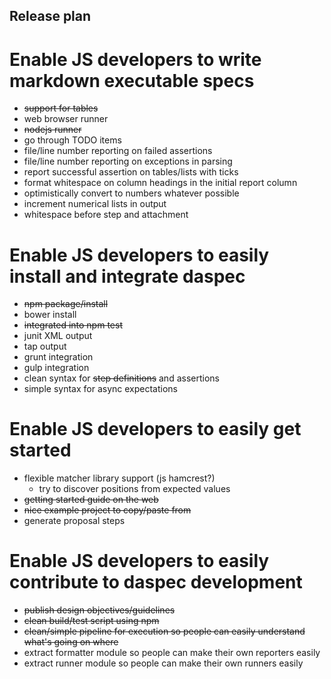 Release plan
------------

# Enable JS developers to write markdown executable specs

* ~~support for tables~~
* web browser runner
* ~~nodejs runner~~
* go through TODO items
* file/line number reporting on failed assertions
* file/line number reporting on exceptions in parsing
* report successful assertion on tables/lists with ticks
* format whitespace on column headings in the initial report column
* optimistically convert to numbers whatever possible
* increment numerical lists in output
* whitespace before step and attachment

# Enable JS developers to easily install and integrate daspec

* ~~npm package/install~~
* bower install
* ~~integrated into npm test~~
* junit XML output
* tap output
* grunt integration
* gulp integration
* clean syntax for ~~step definitions~~ and assertions
* simple syntax for async expectations

# Enable JS developers to easily get started

* flexible matcher library support (js hamcrest?)
  * try to discover positions from expected values
* ~~getting started guide on the web~~
* ~~nice example project to copy/paste from~~
* generate proposal steps

# Enable JS developers to easily contribute to daspec development

* ~~publish design objectives/guidelines~~ 
* ~~clean build/test script using npm~~
* ~~clean/simple pipeline for execution so people can easily understand what's going on where~~
* extract formatter module so people can make their own reporters easily
* extract runner module so people can make their own runners easily
